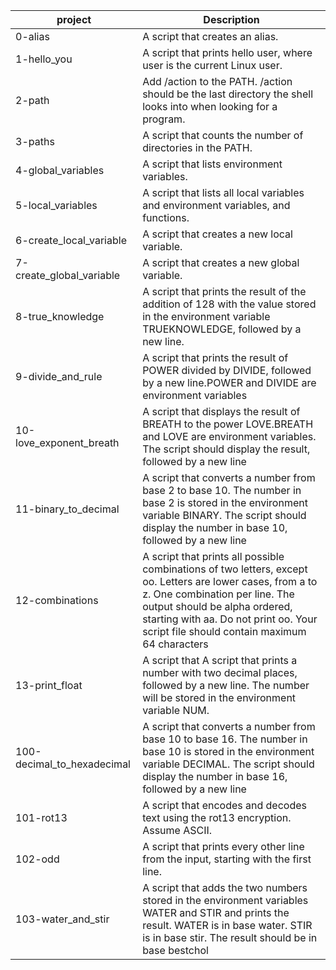 | project      | Description |
| ----------- | ----------- |
|  0-alias   | A script that creates an alias. |
|1-hello_you      | A script that prints hello user, where user is the current Linux user.      |
|  2-path  | Add /action to the PATH. /action should be the last directory the shell looks into when looking for a program.     |
|  3-paths  | A script that counts the number of directories in the PATH.      |
|  4-global_variables  | A script that lists environment variables.     |
|  5-local_variables  | A script that  lists all local variables and environment variables, and functions.      |
|  6-create_local_variable  | A script that creates a new local variable.      |
| 7-create_global_variable   | A script that creates a new global variable.     |
|  8-true_knowledge  | A script that prints the result of the addition of 128 with the value stored in the environment variable TRUEKNOWLEDGE, followed by a new line.     |
|  9-divide_and_rule  | A script that prints the result of POWER divided by DIVIDE, followed by a new line.POWER and DIVIDE are environment variables    |
|  10-love_exponent_breath  | A script that displays the result of BREATH to the power LOVE.BREATH and LOVE are environment variables. The script should display the result, followed by a new line      |
|  11-binary_to_decimal  | A script that converts a number from base 2 to base 10. The number in base 2 is stored in the environment variable BINARY. The script should display the number in base 10, followed by a new line     |
|  12-combinations  | A script that prints all possible combinations of two letters, except oo. Letters are lower cases, from a to z. One combination per line. The output should be alpha ordered, starting with aa. Do not print oo. Your script file should contain maximum 64 characters      |
|  13-print_float  | A script that A script that prints a number with two decimal places, followed by a new line. The number will be stored in the environment variable NUM.        |
|  100-decimal_to_hexadecimal  |  A script that converts a number from base 10 to base 16. The number in base 10 is stored in the environment variable DECIMAL. The script should display the number in base 16, followed by a new line |
|  101-rot13  |  A script that  encodes and decodes text using the rot13 encryption. Assume ASCII.    |
|  102-odd  |   A script that  prints every other line from the input, starting with the first line.    |
|   103-water_and_stir |  A script that adds the two numbers stored in the environment variables WATER and STIR and prints the result. WATER is in base water. STIR is in base stir. The result should be in base bestchol |

